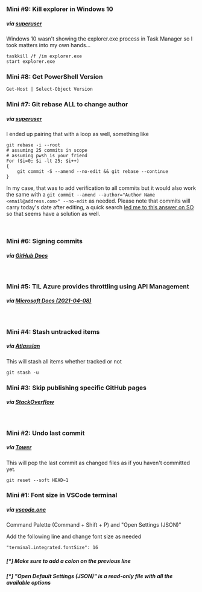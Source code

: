 ### Mini #9: Kill explorer in Windows 10

##### via [superuser](https://superuser.com/a/918271)

Windows 10 wasn't showing the explorer.exe process in Task Manager so I took matters into my own hands...

```
taskkill /f /im explorer.exe
start explorer.exe
```

### Mini #8: Get PowerShell Version

```
Get-Host | Select-Object Version
```

### Mini #7: Git rebase ALL to change author

##### via [superuser](https://superuser.com/a/1063311)

I ended up pairing that with a loop as well, something like

```
git rebase -i --root
# assuming 25 commits in scope
# assuming pwsh is your friend
For ($i=0; $i -lt 25; $i++)
{
    git commit -S --amend --no-edit && git rebase --continue
}
```

In my case, that was to add verification to all commits but it would also work the same with a `git commit --amend --author="Author Name <email@address.com>" --no-edit` as needed. Please note that commits will carry today's date after editing, a quick search [led me to this answer on SO](https://stackoverflow.com/a/41301726) so that seems have a solution as well.

<br />

### Mini #6: Signing commits

##### via [GitHub Docs](https://docs.github.com/en/github/authenticating-to-github/about-commit-signature-verification#gpg-commit-signature-verification)

<br/>

### Mini #5: TIL Azure provides throttling using API Management

##### via [Microsoft Docs (2021-04-08) ](https://docs.microsoft.com/en-au/azure/api-management/transform-api#protect-an-api-by-adding-rate-limit-policy-throttling)

<br/>

### Mini #4: Stash untracked items

##### via [Atlassian](https://www.atlassian.com/git/tutorials/saving-changes/git-stash#stashing-untracked-or-ignored)

This will stash all items whether tracked or not

```
git stash -u
```

### Mini #3: Skip publishing specific GitHub pages

##### via [StackOverflow](https://stackoverflow.com/a/40135559)

<br/>

### Mini #2: Undo last commit

##### via [Tower](https://www.git-tower.com/learn/git/faq/undo-last-commit/)

This will pop the last commit as changed files as if you haven't committed yet.

```
git reset --soft HEAD~1
```

### Mini #1: Font size in VSCode terminal

##### via [vscode.one](https://vscode.one/terminal-font-size/)

Command Palette (Command + Shift + P) and "Open Settings (JSON)"

Add the following line and change font size as needed

```
"terminal.integrated.fontSize": 16
```

##### [*] Make sure to add a colon on the previous line

##### [*] "Open Default Settings (JSON)" is a read-only file with all the available options
